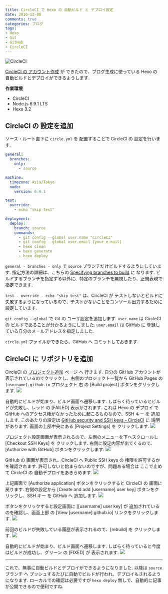 ```yaml
---
title: CircleCI で Hexo の 自動ビルド と デプロイ設定
date: 2016-12-08
comments: true
categories: ブログ
tags:
- Hexo
- Git
- GitHub
- CircleCI
---
```


![](/images/circleci/circleci.png "CircleCI")

[CircleCI の アカウント作成](/2016/12/05/CircleCIのアカウント作成/) が できたので、ブログ生成に使っている Hexo の 自動ビルドとデプロイができるようします.

**作業環境**
- CircleCI
- Node.js 6.9.1 LTS
- Hexo 3.2


## CircleCI の 設定を追加
ソース・ルート直下に `circle.yml` を 配置することで CircleCI の 設定を行います.
```yaml
general:
  branches:
    only:
      - source

machine:
  timezone: Asia/Tokyo
  node:
    version: 6.9.1

test:
  override:
    - echo "skip test"

deployment:
  deploy:
    branch: source
    commands:
      - git config --global user.name "CircleCI"
      - git config --global user.email [your e-mail]
      - hexo clean
      - hexo generate
      - hexo deploy
```

`general - branches - only` で `source` ブランチだけビルドするようにしています.
指定方法の詳細は、こちらの [Specifying branches to build](https://circleci.com/docs/configuration/#branches) に なります. ビルドするブランチを指定する以外に、特定のブランチを無視したり、正規表現で指定できます.

`test - override - echo "skip test"` は、CircleCI が テストしないとビルドに失敗するようになっているので、テストがないことをコンソール出力するために設定しています.

`git config --global` で Git の ユーザ設定を追加します. `user.name` は CircleCI の ビルドであることが分かるようにしました. `user.email` は GitHub に 登録している自分のメールアドレスを指定しました.

`circle.yml` ファイルができたら、GitHub へ コミットしておきます.


## CircleCI に リポジトリを追加
CircleCI の [プロジェクト追加](https://circleci.com/add-projects) ページ へ 行きます.
自分の GitHub アカウントが表示されているのでクリックし、右側のプロジェクト一覧から GitHub Pages の `[username].github.io` プロジェクト 右 の [Build project] ボタンをクリックします.
![](/images/circleci/add/01.png)

自動的にビルドが始まり、ビルド画面へ遷移します. しばらく待っているとビルドが失敗し、レッド の [FAILED] 表示がされます.
これは Hexo の デプロイ で GitHub へのアクセス権がなかったために起こるものなので、SSH キー を 追加します. このあたりの設定は [GitHub security and SSH keys - CircleCI](https://circleci.com/docs/github-security-ssh-keys) に 説明があります.
画面の上部中央にある [Project Settings] を クリックします.
![](/images/circleci/add/02.png)

プロジェクト設定画面が表示されるので、左側のメニューを下へスクロールし [Checkout SSH Keys] を クリックします. 右側に設定内容が出てくるので、[Authorize with GitHub] ボタンをクリックします.
![](/images/circleci/add/03.png)

GitHub の 画面が表示され、CircleCI へ Public SSH keys の 権限を許可するかを確認されます. 許可しないと始まらないのですが、問題ある場合は ここで止めて CircleCI の 自動デプロイをあきらめます.
![](/images/circleci/add/04.png)

上記画面で [Authorize application] ボタンをクリックすると CircleCI の 画面に戻ります.
右側の設定から [Create and add [username] user key] ボタンをクリックし、SSH キー を GitHub へ 追加します.
![](/images/circleci/add/05.png)

ボタンをクリックすると設定画面に [[username] user key] が 追加されているのを確認し、画面上部 の [View [username].github.io] リンクをクリックします.
![](/images/circleci/add/06.png)

前回のビルドが失敗している履歴が表示されるので、[rebuild] を クリックします.
![](/images/circleci/add/07.png)

自動的にビルドが始まり、ビルド画面へ遷移します. しばらく待っていると今度はビルドが成功し、グリーン の [FIXED] が 表示されます.
![](/images/circleci/add/08.png)



- - - -
これで、無事に自動ビルドとデプロイができるようになりました. 以降は `source` ブランチ へ プッシュするたびに自動でビルドが行われ、デプロイもされるようになります.
ローカルでの確認は必要ですが `hexo deploy` 無しで、自動的に記事が公開できるので便利ですね.
